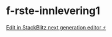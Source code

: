 # f-rste-innlevering1

[Edit in StackBlitz next generation editor ⚡️](https://stackblitz.com/~/github.com/SapphireShy/f-rste-innlevering1)